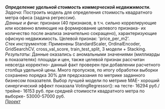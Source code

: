 ***Определение удельной стоимость коммерческой недвижимости.***   
*Задача*: Построить модель для определения стоимость квадратного метра офиса (задача регрессии).  
*Данные и фичи*: признаки (40 признаков, в т.ч. сильно коррелирующие или косвенно влияющие на формирование целевого признака- их количество после анализа значительно сокращено), характеризующие офисную недвижимость. Целевой признак: 'price_per_m2'.  
*Стек инструментов*: Применены StandardScaler, OrdinalEncoder, GridSearchCV, cross_val_score, train_test_split, 3 модели + Stacking.
*Результаты*: Данные оказались с аномальными значениями (миллиарды в показателях) площади и цен, также целевой признак рассчитан невсегда корректно- данный факт проверен при добавлении расчетного столбца удельной цены. Много пропусков, по итогу обработки выборки сохранено порядка 30% для предсказания по метрике заданного бизнесом показателя. Выбор лучшей модели по метрике MAE- хороший синергический эффект показала VotingRegressor(): на тесте- 16294 руб./ трейне- 16153 руб. при средней стоимости квадратного метра по выборке- 53000-57000 руб.   
[*Проект*](https://github.com/k-vero2021/ML/blob/main/Office_2021.ipynb)  
